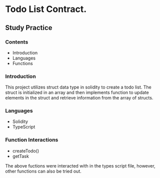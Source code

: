 # Todo List Contract.

## Study Practice

### Contents

- Introduction
- Languages
- Functions

### Introduction

This project utilizes struct data type in solidity to create a todo list. The struct is initialized in an array and then implements function to update elements in the struct and retrieve information from the array of structs.

### Languages

- Solidity
- TypeScript

### Function Interactions

- createTodo()
- getTask

The above fuctions were interacted with in the types script file, however, other functions can also be tried out.

